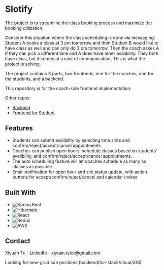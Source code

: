 # Slotify

The project is to streamline the class booking process and maximize the booking utilization. 

Consider this situation where the class scheduling is done via messaging: Student A books a class at 3 pm tomorrow and then Student B would like to have class as well and can only do 3 pm tomorrow. Then the coach askes A if they can pick a different time and A does have other availbility. They both have class, but it comes at a cost of communication. This is what the project is solving.

The project contains 3 parts, two frontends, one for the coaches, one for the students, and a backend.

This repository is for the coach-side frontend implementation.

Other repos:
* [Backend](https://github.com/Slotify-txy/backend)
* [Frontend for Student](https://github.com/Slotify-txy/frontend_student)

## Features
* Students can submit availbility by selecting time slots and confirm/reject/accept/cancel appointments.
* Coaches can publish open hours, schedule classes based on students' availbility, and confirm/reject/accept/cancel appointments. 
* The auto scheduling feature will let coaches schedule as many as classes as possible.
* Email notification for open hour and slot status update, with action buttons for accept/confirm/reject/cancel and calendar invites

## Built With
* ![Spring Boot][Spring Boot]
* ![Hibernate][Hibernate]
* ![React][React.js]
* ![Redux][Redux]
* ![AWS][AWS]

## Contact

Xiyuan Tu - [LinkedIn](https://www.linkedin.com/in/xiyuan) - xiyuan.tyler@gmail.com

Looking for new-grad sde positions (backend/full-stack/cloud/iOS)

[Spring Boot]: https://img.shields.io/badge/Spring_Boot-brightgreen?style=for-the-badge&logo=springboot&logoColor=white
[Hibernate]: https://img.shields.io/badge/Hibernate-4A4A55?style=for-the-badge&logo=hibernate&logoColor=white
[React.js]: https://img.shields.io/badge/React-20232A?style=for-the-badge&logo=react&logoColor=61DAFB
[Redux]: https://img.shields.io/badge/Redux-%23764ABC?style=for-the-badge&logo=redux&logoColor=white
[AWS]: https://img.shields.io/badge/AWS-131f2d?style=for-the-badge&logo=amazonwebservices&logoColor=white
